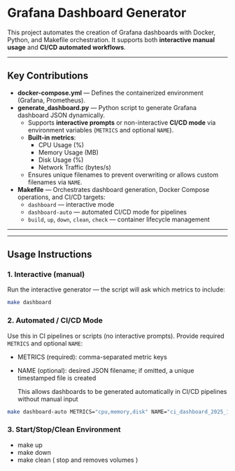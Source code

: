 # Grafana Dashboard Generator

This project automates the creation of Grafana dashboards with Docker, Python, and Makefile orchestration. It supports both **interactive manual usage** and **CI/CD automated workflows**.

---

## Key Contributions

- **docker-compose.yml** — Defines the containerized environment (Grafana, Prometheus).  
- **generate_dashboard.py** — Python script to generate Grafana dashboard JSON dynamically.  
  - Supports **interactive prompts** or non-interactive **CI/CD mode** via environment variables (`METRICS` and optional `NAME`).  
  - **Built-in metrics**:  
    - CPU Usage (%)  
    - Memory Usage (MB)  
    - Disk Usage (%)  
    - Network Traffic (bytes/s)  
  - Ensures unique filenames to prevent overwriting or allows custom filenames via `NAME`.  
- **Makefile** — Orchestrates dashboard generation, Docker Compose operations, and CI/CD targets:  
  - `dashboard` — interactive mode  
  - `dashboard-auto` — automated CI/CD mode for pipelines  
  - `build`, `up`, `down`, `clean`, `check` — container lifecycle management  

---

---

## Usage Instructions

### 1. Interactive (manual)

Run the interactive generator — the script will ask which metrics to include:

```bash
make dashboard
```
### 2. Automated / CI/CD Mode

Use this in CI pipelines or scripts (no interactive prompts). Provide required `METRICS` and optional `NAME`:
 - METRICS (required): comma-separated metric keys

 - NAME (optional): desired JSON filename; if omitted, a unique timestamped file is created

   This allows dashboards to be generated automatically in CI/CD pipelines without manual input

```bash
make dashboard-auto METRICS="cpu,memory,disk" NAME="ci_dashboard_2025_10_17"
```

### 3. Start/Stop/Clean Environment

  - make up
  - make down
  - make clean ( stop and removes volumes )

